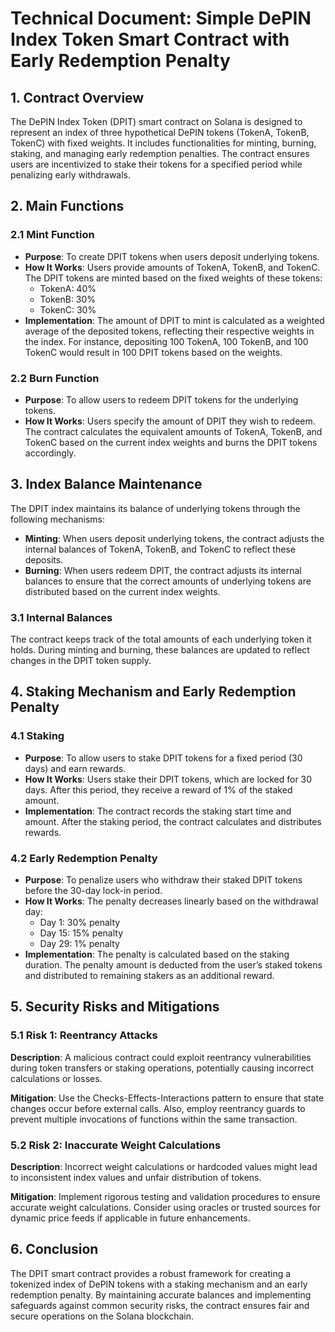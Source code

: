 # Technical Document: Simple DePIN Index Token Smart Contract with Early Redemption Penalty

## 1. Contract Overview

The DePIN Index Token (DPIT) smart contract on Solana is designed to represent an index of three hypothetical DePIN tokens (TokenA, TokenB, TokenC) with fixed weights. It includes functionalities for minting, burning, staking, and managing early redemption penalties. The contract ensures users are incentivized to stake their tokens for a specified period while penalizing early withdrawals.

## 2. Main Functions

### 2.1 Mint Function

- **Purpose**: To create DPIT tokens when users deposit underlying tokens.
- **How It Works**: Users provide amounts of TokenA, TokenB, and TokenC. The DPIT tokens are minted based on the fixed weights of these tokens:
  - TokenA: 40%
  - TokenB: 30%
  - TokenC: 30%
- **Implementation**: The amount of DPIT to mint is calculated as a weighted average of the deposited tokens, reflecting their respective weights in the index. For instance, depositing 100 TokenA, 100 TokenB, and 100 TokenC would result in 100 DPIT tokens based on the weights.

### 2.2 Burn Function

- **Purpose**: To allow users to redeem DPIT tokens for the underlying tokens.
- **How It Works**: Users specify the amount of DPIT they wish to redeem. The contract calculates the equivalent amounts of TokenA, TokenB, and TokenC based on the current index weights and burns the DPIT tokens accordingly.

## 3. Index Balance Maintenance

The DPIT index maintains its balance of underlying tokens through the following mechanisms:

- **Minting**: When users deposit underlying tokens, the contract adjusts the internal balances of TokenA, TokenB, and TokenC to reflect these deposits.
- **Burning**: When users redeem DPIT, the contract adjusts its internal balances to ensure that the correct amounts of underlying tokens are distributed based on the current index weights.

### 3.1 Internal Balances

The contract keeps track of the total amounts of each underlying token it holds. During minting and burning, these balances are updated to reflect changes in the DPIT token supply.

## 4. Staking Mechanism and Early Redemption Penalty

### 4.1 Staking

- **Purpose**: To allow users to stake DPIT tokens for a fixed period (30 days) and earn rewards.
- **How It Works**: Users stake their DPIT tokens, which are locked for 30 days. After this period, they receive a reward of 1% of the staked amount.
- **Implementation**: The contract records the staking start time and amount. After the staking period, the contract calculates and distributes rewards.

### 4.2 Early Redemption Penalty

- **Purpose**: To penalize users who withdraw their staked DPIT tokens before the 30-day lock-in period.
- **How It Works**: The penalty decreases linearly based on the withdrawal day:
  - Day 1: 30% penalty
  - Day 15: 15% penalty
  - Day 29: 1% penalty
- **Implementation**: The penalty is calculated based on the staking duration. The penalty amount is deducted from the user’s staked tokens and distributed to remaining stakers as an additional reward.

## 5. Security Risks and Mitigations

### 5.1 Risk 1: Reentrancy Attacks

**Description**: A malicious contract could exploit reentrancy vulnerabilities during token transfers or staking operations, potentially causing incorrect calculations or losses.

**Mitigation**: Use the Checks-Effects-Interactions pattern to ensure that state changes occur before external calls. Also, employ reentrancy guards to prevent multiple invocations of functions within the same transaction.

### 5.2 Risk 2: Inaccurate Weight Calculations

**Description**: Incorrect weight calculations or hardcoded values might lead to inconsistent index values and unfair distribution of tokens.

**Mitigation**: Implement rigorous testing and validation procedures to ensure accurate weight calculations. Consider using oracles or trusted sources for dynamic price feeds if applicable in future enhancements.

## 6. Conclusion

The DPIT smart contract provides a robust framework for creating a tokenized index of DePIN tokens with a staking mechanism and an early redemption penalty. By maintaining accurate balances and implementing safeguards against common security risks, the contract ensures fair and secure operations on the Solana blockchain.

